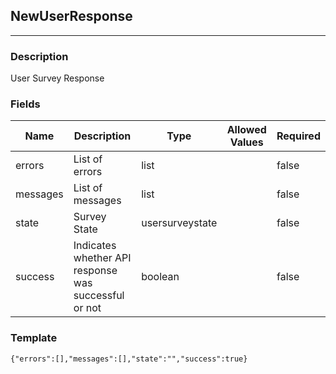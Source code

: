 ## NewUserResponse
---
### Description
User Survey Response
### Fields
| Name | Description | Type | Allowed Values | Required |
| ---- | ----------- | ---- | -------------- | -------- |
| errors | List of errors | list |  | false |
| messages | List of messages | list |  | false |
| state | Survey State | usersurveystate |  | false |
| success | Indicates whether API response was successful or not | boolean |  | false |
### Template
```
{"errors":[],"messages":[],"state":"","success":true}
```
